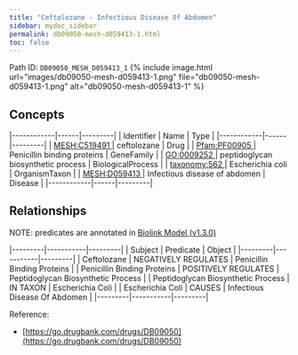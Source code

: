 ```yaml
---
title: "Ceftolozane - Infectious Disease Of Abdomen"
sidebar: mydoc_sidebar
permalink: db09050-mesh-d059413-1.html
toc: false 
---
```



Path ID: `DB09050_MESH_D059413_1`
{% include image.html url="images/db09050-mesh-d059413-1.png" file="db09050-mesh-d059413-1.png" alt="db09050-mesh-d059413-1" %}

## Concepts

|------------|------|---------|
| Identifier | Name | Type    |
|------------|------|---------|
| <a href="https://identifiers.org/MESH:C519491">MESH:C519491 </a> | ceftolozane | Drug |
| <a href="https://identifiers.org/Pfam:PF00905">Pfam:PF00905 </a> | Penicillin binding proteins | GeneFamily |
| <a href="https://identifiers.org/GO:0009252">GO:0009252 </a> | peptidoglycan biosynthetic process | BiologicalProcess |
| <a href="https://identifiers.org/taxonomy:562">taxonomy:562 </a> | Escherichia coli | OrganismTaxon |
| <a href="https://identifiers.org/MESH:D059413">MESH:D059413 </a> | Infectious disease of abdomen | Disease |
|------------|------|---------|

## Relationships


NOTE: predicates are annotated in <a href="https://github.com/biolink/biolink-model/releases/tag/v1.3.0">Biolink Model (v1.3.0)</a>

|---------|-----------|---------|
| Subject | Predicate | Object  |
|---------|-----------|---------|
| Ceftolozane | NEGATIVELY REGULATES | Penicillin Binding Proteins |
| Penicillin Binding Proteins | POSITIVELY REGULATES | Peptidoglycan Biosynthetic Process |
| Peptidoglycan Biosynthetic Process | IN TAXON | Escherichia Coli |
| Escherichia Coli | CAUSES | Infectious Disease Of Abdomen |
|---------|-----------|---------|

Reference: 
  - [https://go.drugbank.com/drugs/DB09050](https://go.drugbank.com/drugs/DB09050)
